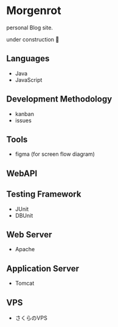 # Morgenrot
personal Blog site.

under construction :construction:

## Languages 
- Java
- JavaScript

## Development Methodology
- kanban
- issues

## Tools
- figma (for screen flow diagram)

## WebAPI

## Testing Framework
- JUnit
- DBUnit

## Web Server
- Apache

## Application Server
- Tomcat

## VPS
- さくらのVPS
